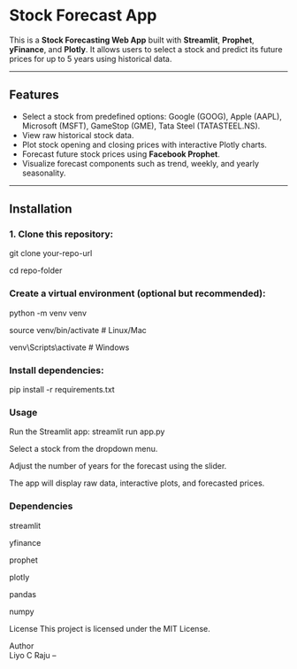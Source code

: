 # Stock Forecast App

This is a **Stock Forecasting Web App** built with **Streamlit**, **Prophet**, **yFinance**, and **Plotly**. It allows users to select a stock and predict its future prices for up to 5 years using historical data.

---

## Features

- Select a stock from predefined options: Google (GOOG), Apple (AAPL), Microsoft (MSFT), GameStop (GME), Tata Steel (TATASTEEL.NS).  
- View raw historical stock data.  
- Plot stock opening and closing prices with interactive Plotly charts.  
- Forecast future stock prices using **Facebook Prophet**.  
- Visualize forecast components such as trend, weekly, and yearly seasonality.  

---

## Installation

### 1. Clone this repository:

git clone your-repo-url

cd repo-folder

### Create a virtual environment (optional but recommended):

python -m venv venv

source venv/bin/activate   # Linux/Mac

venv\Scripts\activate      # Windows

### Install dependencies:
pip install -r requirements.txt

### Usage
Run the Streamlit app: streamlit run app.py

Select a stock from the dropdown menu.

Adjust the number of years for the forecast using the slider.

The app will display raw data, interactive plots, and forecasted prices.

### Dependencies
streamlit

yfinance

prophet

plotly

pandas

numpy


License
This project is licensed under the MIT License.

Author   
Liyo C Raju – 
